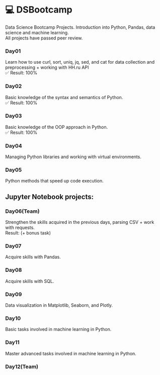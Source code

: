 # :computer: DSBootcamp
Data Science Bootcamp Projects. Introduction into Python, Pandas, data science and machine learning. <br>
All projects have passed peer review.

### Day01
Learn how to use curl, sort, uniq, jq, sed, and cat for data collection and preprocessing + working with HH.ru API <br>
:white_check_mark: Result: 100%

### Day02
Basic knowledge of the syntax and semantics of Python.<br>
:white_check_mark: Result: 100%

### Day03
Basic knowledge of the OOP approach in Python.<br>
:white_check_mark: Result: 100%

### Day04
Managing Python libraries and working with virtual environments.<br>

### Day05
Python methods that speed up code execution.<br>


## Jupyter Notebook projects:


### Day06(Team)
Strengthen the skills acquired in the previous days, parsing CSV + work with requests.<br>
 Result:  (+ bonus task)

### Day07
Acquire skills with Pandas.<br>

### Day08
Acquire skills with SQL.<br>

### Day09
Data visualization in Matplotlib, Seaborn, and Plotly.<br>

### Day10
Basic tasks involved in machine learning in Python.<br>

### Day11
Master advanced tasks involved in machine learning in Python.<br>

### Day12(Team)
